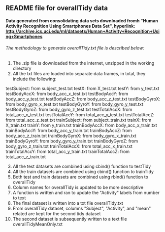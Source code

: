 ## README file for overallTidy data 

#### Data generated from consolidating data sets downloaded fromh "Human Activity Recognition Using Smartphones Data Set", hyperlink: http://archive.ics.uci.edu/ml/datasets/Human+Activity+Recognition+Using+Smartphones

###### The methodology to generate overallTidy.txt file is described below:

1. The .zip file is downloaded from the internet, unzipped in the working directory
2. All the txt files are loaded into separate data frames, in total, they include the following:

testSubject: from subject_test.txt
testX: from X_test.txt
testY: from y_test.txt
testBodyAccX: from body_acc_x_test.txt
testBodyAccY: from body_acc_y_test.txt
testBodyAccZ: from body_acc_z_test.txt
testBodyGyroX: from body_gyro_x_test.txt
testBodyGyroY: from body_gyro_y_test.txt
testBodyGyroZ: from body_gyro_z_test.txt
testTotalAccX: from total_acc_x_test.txt
testTotalAccY: from total_acc_y_test.txt
testTotalAccZ: from total_acc_z_test.txt
trainSubject: from subject_train.txt
trainX: from X_train.txt
trainY: from y_train.txt
trainBodyAccX: from body_acc_x_train.txt
trainBodyAccY: from body_acc_y_train.txt
trainBodyAccZ: from body_acc_z_train.txt
trainBodyGyroX: from body_gyro_x_train.txt
trainBodyGyroY: from body_gyro_y_train.txt
trainBodyGyroZ: from body_gyro_z_train.txt
trainTotalAccX: from total_acc_x_train.txt
trainTotalAccY: from total_acc_y_train.txt
trainTotalAccZ: from total_acc_z_train.txt

3. All the test datasets are combined using cbind() function to testTidy
4. All the train datasets are combined using cbind() function to trainTidy
5. Both test and train datasets are combined using rbind() function to overallTidy
6. Column names for overallTidy is updated to be more descriptive
7. A function is written and ran to update the "Activity" labels from number to text
8. The final dataset is written into a txt file overallTidy.txt
9. From overallTidy dataset, columns "Subject", "Activity", and "mean" related are kept for the second tidy dataset
10. The second dataset is subsequently written to a text file overallTidyMeanOnly.txt






